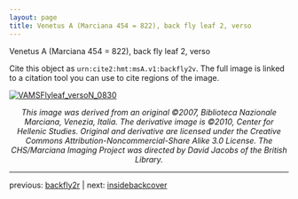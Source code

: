 ```yaml
---
layout: page
title: Venetus A (Marciana 454 = 822), back fly leaf 2, verso
---
```


Venetus A (Marciana 454 = 822), back fly leaf 2, verso

Cite this object as `urn:cite2:hmt:msA.v1:backfly2v`.  The full image is linked to a citation tool you can use to cite regions of the image.

[![VAMSFlyleaf_versoN_0830](http://www.homermultitext.org/iipsrv?IIIF=/project/homer/pyramidal/deepzoom/hmt/vaimg/2017a/VAMSFlyleaf_versoN_0830.tif/full/800,/0/default.jpg)](http://www.homermultitext.org/ict2/?urn=urn:cite2:hmt:vaimg.2017a:VAMSFlyleaf_versoN_0830) 

<p style="text-align: center; font-style: italic;">This image was derived from an original ©2007, Biblioteca Nazionale Marciana, Venezia, Italia. The derivative image is ©2010, Center for Hellenic Studies. Original and derivative are licensed under the Creative Commons Attribution-Noncommercial-Share Alike 3.0 License. The CHS/Marciana Imaging Project was directed by David Jacobs of the British Library.</p>

---

previous: [backfly2r](../backfly2r/) | next: [insidebackcover](../insidebackcover/)